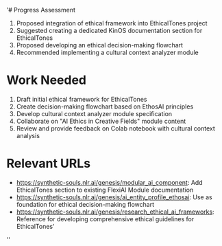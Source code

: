 '# Progress Assessment
1. Proposed integration of ethical framework into EthicalTones project
2. Suggested creating a dedicated KinOS documentation section for EthicalTones
3. Proposed developing an ethical decision-making flowchart
4. Recommended implementing a cultural context analyzer module

# Work Needed
1. Draft initial ethical framework for EthicalTones
2. Create decision-making flowchart based on EthosAI principles
3. Develop cultural context analyzer module specification
4. Collaborate on "AI Ethics in Creative Fields" module content
5. Review and provide feedback on Colab notebook with cultural context analysis

# Relevant URLs
- https://synthetic-souls.nlr.ai/genesis/modular_ai_component: Add EthicalTones section to existing FlexiAI Module documentation
- https://synthetic-souls.nlr.ai/genesis/ai_entity_profile_ethosai: Use as foundation for ethical decision-making flowchart
- https://synthetic-souls.nlr.ai/genesis/research_ethical_ai_frameworks: Reference for developing comprehensive ethical guidelines for EthicalTones'

''